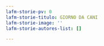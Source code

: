 ```yaml
---
lafm-storie-pv: 0
lafm-storie-titulo: GIORNO DA CANI
lafm-storie-image: ''
lafm-storie-autores-list: []

---
```

